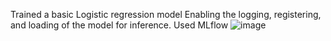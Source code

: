 Trained a basic Logistic regression model Enabling the logging, registering, and loading of the model for inference.
Used MLflow
![image](https://github.com/Mreeb/Mlflow-Projects/assets/103059817/93e1b5e9-dcd9-4dc8-b4de-820e0daac74e)
